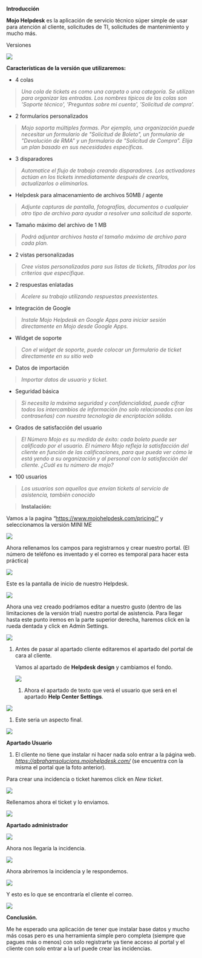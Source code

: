﻿**Introducción**


**Mojo Helpdesk** es la aplicación de servicio técnico súper simple de usar para
atención al cliente, solicitudes de TI, solicitudes de mantenimiento y mucho
más.

Versiones

![](media/d25051361c62595d4627c0afd7d7a5a5.png)


**Características de la versión que utilizaremos:**

-   4 colas

>   *Una cola de tickets es como una carpeta o una categoría. Se utilizan para
>   organizar las entradas. Los nombres típicos de las colas son 'Soporte
>   técnico', 'Preguntas sobre mi cuenta', 'Solicitud de compra'.*

-   2 formularios personalizados

>   *Mojo soporta múltiples formas. Por ejemplo, una organización puede
>   necesitar un formulario de "Solicitud de Boleto", un formulario de
>   "Devolución de RMA" y un formulario de "Solicitud de Compra". Elija un plan
>   basado en sus necesidades específicas*.

-   3 disparadores

>   *Automatice el flujo de trabajo creando disparadores. Los activadores actúan
>   en los tickets inmediatamente después de crearlos, actualizarlos o
>   eliminarlos.*

-   Helpdesk para almacenamiento de archivos 50MB / agente

>   *Adjunte capturas de pantalla, fotografías, documentos o cualquier otro tipo
>   de archivo para ayudar a resolver una solicitud de soporte.*

-   Tamaño máximo del archivo de 1 MB

>   *Podrá adjuntar archivos hasta el tamaño máximo de archivo para cada plan.*

-   2 vistas personalizadas

>   *Cree vistas personalizadas para sus listas de tickets, filtradas por los
>   criterios que especifique.*

-   2 respuestas enlatadas

>   *Acelere su trabajo utilizando respuestas preexistentes.*

-   Integración de Google

>   *Instale Mojo Helpdesk en Google Apps para iniciar sesión directamente en
>   Mojo desde Google Apps.*

-   Widget de soporte

>   *Con el widget de soporte, puede colocar un formulario de ticket
>   directamente en su sitio web*

-   Datos de importación

>   *Importar datos de usuario y ticket.*

-   Seguridad básica

>   *Si necesita la máxima seguridad y confidencialidad, puede cifrar todos los
>   intercambios de información (no solo relacionados con las contraseñas) con
>   nuestra tecnología de encriptación sólida.*

-   Grados de satisfacción del usuario

>   *El Número Mojo es su medida de éxito: cada boleto puede ser calificado por
>   el usuario. El número Mojo refleja la satisfacción del cliente en función de
>   las calificaciones, para que pueda ver cómo le está yendo a su organización
>   y al personal con la satisfacción del cliente. ¿Cuál es tu número de mojo?*

-   100 usuarios

>   *Los usuarios son aquellos que envían tickets al servicio de asistencia,
>   también conocido*

>   **Instalación:**



Vamos a la pagina “https://www.mojohelpdesk.com/pricing/” y seleccionamos la
versión MINI ME

![](media/670996a880305d05c3d777728e951482.png)

	
Ahora rellenamos los campos para registrarnos y crear nuestro portal. (El número
de teléfono es inventado y el correo es temporal para hacer esta práctica)

![](media/8a670ea2f0d839c0787259eac3f478ce.png)



Este es la pantalla de inicio de nuestro Helpdesk.

![](media/ca08e4c7c19f1175b50f9c75f5c01e44.png)



Ahora una vez creado podríamos editar a nuestro gusto (dentro de las
limitaciones de la versión trial) nuestro portal de asistencia. Para llegar
hasta este punto iremos en la parte superior derecha, haremos click en la rueda
dentada y click en Admin Settings.

![](media/096c6aa65e487c80d9e27389bfb117b8.png)

1.  Antes de pasar al apartado cliente editaremos el apartado del portal de cara
    al cliente.

    
    Vamos al apartado de **Helpdesk design** y cambiamos el fondo.

	![](media/2e2e52c45815164abe28ad137c637554.png)


    1.  Ahora el apartado de texto que verá el usuario que será en el apartado
        **Help Center Settings**.

![](media/6c20ebdca59f34f19f3f21248b2b5fd7.png)

1.  Este seria un aspecto final.

![](media/4663e29ea9c53e8005a8f280227c1118.png)

**Apartado Usuario**

1.  El cliente no tiene que instalar ni hacer nada solo entrar a la página web.
    *https://abrahamsolucions.mojohelpdesk.com/* (se encuentra con la misma el
    portal que la foto anterior).


Para crear una incidencia o ticket haremos click en *New ticket*.

![](media/d11d86a54b62fe4cef59223204bc55f2.png)


Rellenamos ahora el ticket y lo enviamos.

![](media/edb3d969a114de0b007333b4f1bbdcbb.png)


**Apartado administrador**

![](media/3dac10ce7dafe8275f98360f28d0e468.png)

Ahora nos llegaría la incidencia.

![](media/160626d4abc198bba04d8124b88ae446.png)

Ahora abriremos la incidencia y le respondemos.

![](media/dac9d5d7d9766f4872694de2e7bbde62.png)


Y esto es lo que se encontraría el cliente el correo.

![](media/674f0514460f2d509275bab0c985b801.png)


**Conclusión.**

Me he esperado una aplicación de tener que instalar base datos y mucho más cosas
pero es una herramienta simple pero completa (siempre que pagues más o menos)
con solo registrarte ya tiene acceso al portal y el cliente con solo entrar a la
url puede crear las incidencias.
